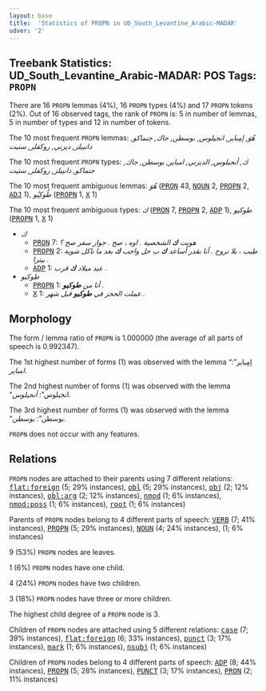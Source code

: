 ```yaml
---
layout: base
title:  'Statistics of PROPN in UD_South_Levantine_Arabic-MADAR'
udver: '2'
---
```


## Treebank Statistics: UD_South_Levantine_Arabic-MADAR: POS Tags: `PROPN`

There are 16 `PROPN` lemmas (4%), 16 `PROPN` types (4%) and 17 `PROPN` tokens (2%).
Out of 16 observed tags, the rank of `PROPN` is: 5 in number of lemmas, 5 in number of types and 12 in number of tokens.

The 10 most frequent `PROPN` lemmas: <em>هُوَ, إمِباير, انجيلوس, بوسطن, جاك, جنماكو, دانييلز, ديزني, روكفلر, ستيت</em>

The 10 most frequent `PROPN` types:  <em>ك, أنجيلوس, الديزني, امباير, بوسطن, جاك, جنماكو, دانييلز, روكفلر, ستيت</em>

The 10 most frequent ambiguous lemmas: <em>هُوَ</em> (<tt><a href="ajp_madar-pos-PRON.html">PRON</a></tt> 43, <tt><a href="ajp_madar-pos-NOUN.html">NOUN</a></tt> 2, <tt><a href="ajp_madar-pos-PROPN.html">PROPN</a></tt> 2, <tt><a href="ajp_madar-pos-ADJ.html">ADJ</a></tt> 1), <em>طُوكِيُو</em> (<tt><a href="ajp_madar-pos-PROPN.html">PROPN</a></tt> 1, <tt><a href="ajp_madar-pos-X.html">X</a></tt> 1)

The 10 most frequent ambiguous types:  <em>ك</em> (<tt><a href="ajp_madar-pos-PRON.html">PRON</a></tt> 7, <tt><a href="ajp_madar-pos-PROPN.html">PROPN</a></tt> 2, <tt><a href="ajp_madar-pos-ADP.html">ADP</a></tt> 1), <em>طوكيو</em> (<tt><a href="ajp_madar-pos-PROPN.html">PROPN</a></tt> 1, <tt><a href="ajp_madar-pos-X.html">X</a></tt> 1)


* <em>ك</em>
  * <tt><a href="ajp_madar-pos-PRON.html">PRON</a></tt> 7: <em>هويت <b>ك</b> الشخصية . اوه ، صح . جواز سفر صح ؟</em>
  * <tt><a href="ajp_madar-pos-PROPN.html">PROPN</a></tt> 2: <em>طيب ، يلا نروح . أنا بقدر أساعد <b>ك</b> ب حل واجب <b>ك</b> بعد ما ناكل شوية بيتزا .</em>
  * <tt><a href="ajp_madar-pos-ADP.html">ADP</a></tt> 1: <em>عيد ميلاد <b>ك</b> قرب .</em>
* <em>طوكيو</em>
  * <tt><a href="ajp_madar-pos-PROPN.html">PROPN</a></tt> 1: <em>أنا من <b>طوكيو</b> .</em>
  * <tt><a href="ajp_madar-pos-X.html">X</a></tt> 1: <em>عملت الحجز في <b>طوكيو</b> قبل شهر .</em>

## Morphology

The form / lemma ratio of `PROPN` is 1.000000 (the average of all parts of speech is 0.992347).

The 1st highest number of forms (1) was observed with the lemma “إمِباير”: <em>امباير</em>.

The 2nd highest number of forms (1) was observed with the lemma “انجيلوس”: <em>أنجيلوس</em>.

The 3rd highest number of forms (1) was observed with the lemma “بوسطن”: <em>بوسطن</em>.

`PROPN` does not occur with any features.


## Relations

`PROPN` nodes are attached to their parents using 7 different relations: <tt><a href="ajp_madar-dep-flat-foreign.html">flat:foreign</a></tt> (5; 29% instances), <tt><a href="ajp_madar-dep-obl.html">obl</a></tt> (5; 29% instances), <tt><a href="ajp_madar-dep-obj.html">obj</a></tt> (2; 12% instances), <tt><a href="ajp_madar-dep-obl-arg.html">obl:arg</a></tt> (2; 12% instances), <tt><a href="ajp_madar-dep-nmod.html">nmod</a></tt> (1; 6% instances), <tt><a href="ajp_madar-dep-nmod-poss.html">nmod:poss</a></tt> (1; 6% instances), <tt><a href="ajp_madar-dep-root.html">root</a></tt> (1; 6% instances)

Parents of `PROPN` nodes belong to 4 different parts of speech: <tt><a href="ajp_madar-pos-VERB.html">VERB</a></tt> (7; 41% instances), <tt><a href="ajp_madar-pos-PROPN.html">PROPN</a></tt> (5; 29% instances), <tt><a href="ajp_madar-pos-NOUN.html">NOUN</a></tt> (4; 24% instances),  (1; 6% instances)

9 (53%) `PROPN` nodes are leaves.

1 (6%) `PROPN` nodes have one child.

4 (24%) `PROPN` nodes have two children.

3 (18%) `PROPN` nodes have three or more children.

The highest child degree of a `PROPN` node is 3.

Children of `PROPN` nodes are attached using 5 different relations: <tt><a href="ajp_madar-dep-case.html">case</a></tt> (7; 39% instances), <tt><a href="ajp_madar-dep-flat-foreign.html">flat:foreign</a></tt> (6; 33% instances), <tt><a href="ajp_madar-dep-punct.html">punct</a></tt> (3; 17% instances), <tt><a href="ajp_madar-dep-mark.html">mark</a></tt> (1; 6% instances), <tt><a href="ajp_madar-dep-nsubj.html">nsubj</a></tt> (1; 6% instances)

Children of `PROPN` nodes belong to 4 different parts of speech: <tt><a href="ajp_madar-pos-ADP.html">ADP</a></tt> (8; 44% instances), <tt><a href="ajp_madar-pos-PROPN.html">PROPN</a></tt> (5; 28% instances), <tt><a href="ajp_madar-pos-PUNCT.html">PUNCT</a></tt> (3; 17% instances), <tt><a href="ajp_madar-pos-PRON.html">PRON</a></tt> (2; 11% instances)

